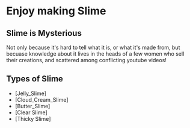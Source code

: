 # Enjoy making Slime
## Slime is Mysterious
Not only because it's hard to tell what it is, or what it's made from, but becuase knowledge about it lives in the heads of a few women who sell their creations, and scattered among conflicting youtube videos!

## Types of Slime
- [Jelly_Slime]
- [Cloud_Cream_Slime]
- [Butter_Slime]
- [Clear Slime]
- [Thicky Slime]
